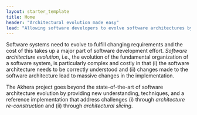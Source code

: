 ```yaml
---
layout: starter_template
title: Home
header: "Architectural evolution made easy"
lead: "Allowing software developers to evolve software architectures by considering a subset of the software system that they are evolving, making software architecture evolution just as natural and simple as software maintenance"
---
```


Software systems need to evolve to fulfill changing requirements and the cost of this takes up a major part of software development effort. *Software architecture evolution*, i.e., the evolution of the fundamental organization of a software system, is particularly complex and costly in that (i) the software architecture needs to be correctly understood and (ii) changes made to the software architecture lead to massive changes in the implementation. 

The Akhera project goes beyond the state-of-the-art of software architecture evolution by providing new understanding, techniques, and a reference implementation that address challenges (i) through *architecture re-construction* and (ii) through *architectural slicing*. 

